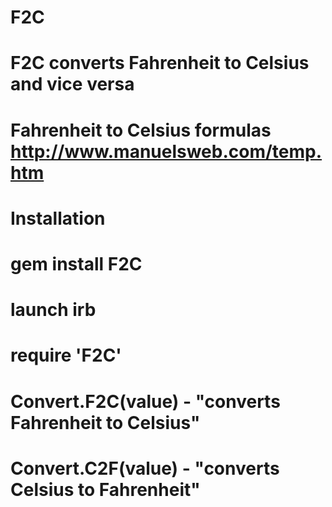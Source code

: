 F2C
===
# F2C converts Fahrenheit to Celsius and vice versa
# Fahrenheit to Celsius formulas http://www.manuelsweb.com/temp.htm
#
# Installation
# gem install F2C
# launch irb
# require 'F2C'
# Convert.F2C(value) - "converts Fahrenheit to Celsius"
# Convert.C2F(value) - "converts Celsius to Fahrenheit"
